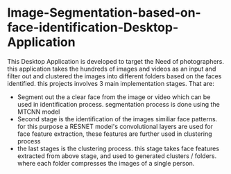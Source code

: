 # Image-Segmentation-based-on-face-identification-Desktop-Application

This Desktop Application is developed to target the Need of photographers. this application takes the hundreds of images and videos as an input and filter out and clustered the images into different folders based on the faces identified. this projects involves 3 main implementation stages. That are:
- Segment out the a clear face from the image or video which can be used in identification process. segmentation process is done using the MTCNN model
- Second stage is the identification of the images similiar face patterns. for this purpose a RESNET model's convolutional layers are used for face feature extraction, these features are further used in clustering process
- the last stages is the clustering process. this stage takes face features extracted from above stage, and used to generated clusters / folders. where each folder compresses the images of a single person. 

